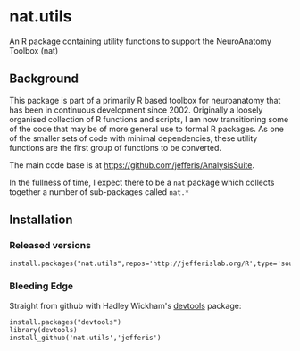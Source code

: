 # nat.utils

An R package containing utility functions to support the NeuroAnatomy Toolbox (nat)

## Background
This package is part of a primarily R based toolbox for neuroanatomy that has been in continuous development since 2002. Originally a loosely organised collection of R functions and scripts, I am now transitioning some of the code that may be of more general use to formal R packages. As one of the smaller sets of code with minimal dependencies, these utility functions are the first group of functions to be converted.

The main code base is at https://github.com/jefferis/AnalysisSuite.

In the fullness of time, I expect there to be a `nat` package which collects together a number of sub-packages called `nat.*`

## Installation

### Released versions
    install.packages("nat.utils",repos='http://jefferislab.org/R',type='source')
### Bleeding Edge
Straight from github with Hadley Wickham's [devtools](https://github.com/hadley/devtools) package:

    install.packages("devtools")
    library(devtools)
    install_github('nat.utils','jefferis')

